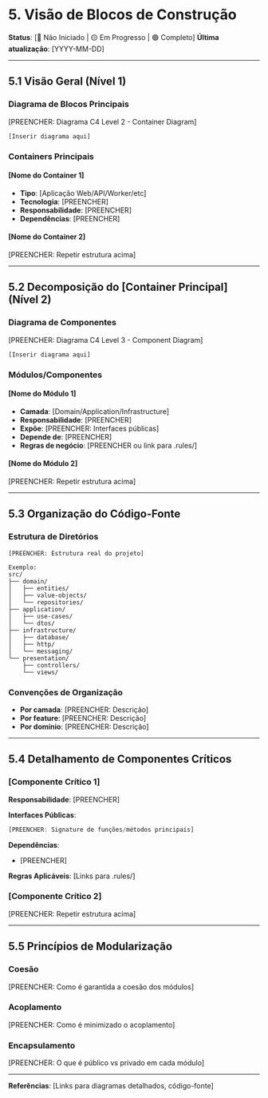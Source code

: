 # 5. Visão de Blocos de Construção

**Status**: [🔴 Não Iniciado | 🟡 Em Progresso | 🟢 Completo]
**Última atualização**: [YYYY-MM-DD]

---

## 5.1 Visão Geral (Nível 1)

### Diagrama de Blocos Principais
[PREENCHER: Diagrama C4 Level 2 - Container Diagram]

```
[Inserir diagrama aqui]
```

### Containers Principais

#### [Nome do Container 1]
- **Tipo**: [Aplicação Web/API/Worker/etc]
- **Tecnologia**: [PREENCHER]
- **Responsabilidade**: [PREENCHER]
- **Dependências**: [PREENCHER]

#### [Nome do Container 2]
[PREENCHER: Repetir estrutura acima]

---

## 5.2 Decomposição do [Container Principal] (Nível 2)

### Diagrama de Componentes
[PREENCHER: Diagrama C4 Level 3 - Component Diagram]

```
[Inserir diagrama aqui]
```

### Módulos/Componentes

#### [Nome do Módulo 1]
- **Camada**: [Domain/Application/Infrastructure]
- **Responsabilidade**: [PREENCHER]
- **Expõe**: [PREENCHER: Interfaces públicas]
- **Depende de**: [PREENCHER]
- **Regras de negócio**: [PREENCHER ou link para .rules/]

#### [Nome do Módulo 2]
[PREENCHER: Repetir estrutura acima]

---

## 5.3 Organização do Código-Fonte

### Estrutura de Diretórios

```
[PREENCHER: Estrutura real do projeto]

Exemplo:
src/
├── domain/
│   ├── entities/
│   ├── value-objects/
│   └── repositories/
├── application/
│   ├── use-cases/
│   └── dtos/
├── infrastructure/
│   ├── database/
│   ├── http/
│   └── messaging/
└── presentation/
    ├── controllers/
    └── views/
```

### Convenções de Organização

- **Por camada**: [PREENCHER: Descrição]
- **Por feature**: [PREENCHER: Descrição]
- **Por domínio**: [PREENCHER: Descrição]

---

## 5.4 Detalhamento de Componentes Críticos

### [Componente Crítico 1]

**Responsabilidade**: [PREENCHER]

**Interfaces Públicas**:
```typescript
[PREENCHER: Signature de funções/métodos principais]
```

**Dependências**:
- [PREENCHER]

**Regras Aplicáveis**: [Links para .rules/]

### [Componente Crítico 2]
[PREENCHER: Repetir estrutura acima]

---

## 5.5 Princípios de Modularização

### Coesão
[PREENCHER: Como é garantida a coesão dos módulos]

### Acoplamento
[PREENCHER: Como é minimizado o acoplamento]

### Encapsulamento
[PREENCHER: O que é público vs privado em cada módulo]

---

**Referências**: [Links para diagramas detalhados, código-fonte]
